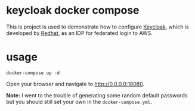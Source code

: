# keycloak docker compose

This is project is used to demonstrate how to configure [Keycloak](http://www.keycloak.org/index.html), which is developed by [Redhat](https://www.redhat.com/en), as an IDP for federated login to AWS.

# usage

```
docker-compose up -d
```

Open your browser and navigate to http://0.0.0.0:18080.

**Note:** I went to the trouble of generating some random default passwords but you should still set your own in the `docker-compose.yml`.